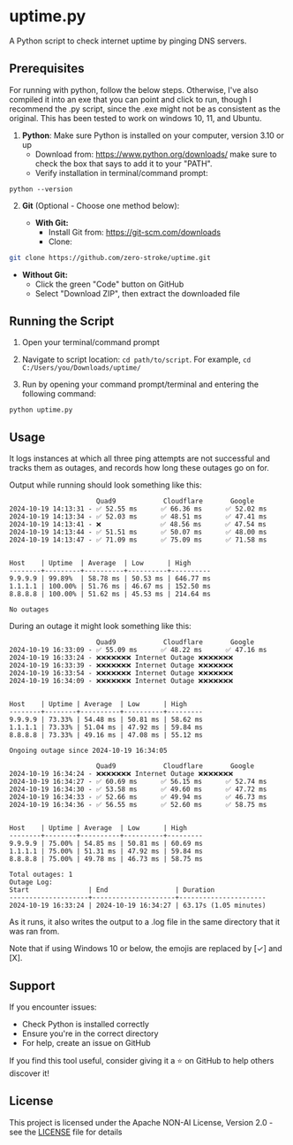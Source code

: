 # uptime.py

A Python script to check internet uptime by pinging DNS servers.


## Prerequisites

For running with python, follow the below steps. Otherwise, I've also compiled it into an exe that you can point and click to run, though I recommend the .py script, since the .exe might not be as consistent as the original. This has been tested to work on windows 10, 11, and Ubuntu. 

1. **Python**: Make sure Python is installed on your computer, version 3.10 or up
   - Download from: https://www.python.org/downloads/ make sure to check the box that says to add it to your "PATH".
   - Verify installation in terminal/command prompt: 
```shell 
python --version
``` 

2. **Git** (Optional - Choose one method below):



   - **With Git:**
     - Install Git from: https://git-scm.com/downloads
     - Clone: 
```bash 
git clone https://github.com/zero-stroke/uptime.git
```
   - **Without Git:**
     - Click the green "Code" button on GitHub
     - Select "Download ZIP", then extract the downloaded file

## Running the Script

1. Open your terminal/command prompt
2. Navigate to script location: `cd path/to/script`. For example, `cd C:/Users/you/Downloads/uptime/`

3. Run by opening your command prompt/terminal and entering the following command: 
```shell
python uptime.py
```

## Usage 
It logs instances at which all three ping attempts are not successful and tracks them as outages, and records how long these outages go on for.

Output while running should look something like this:
```
                      Quad9            Cloudflare       Google
2024-10-19 14:13:31 - ✅ 52.55 ms      ✅ 66.36 ms      ✅ 52.02 ms
2024-10-19 14:13:34 - ✅ 52.03 ms      ✅ 48.51 ms      ✅ 47.41 ms
2024-10-19 14:13:41 - ❌               ✅ 48.56 ms      ✅ 47.54 ms
2024-10-19 14:13:44 - ✅ 51.51 ms      ✅ 50.07 ms      ✅ 48.00 ms
2024-10-19 14:13:47 - ✅ 71.09 ms      ✅ 75.09 ms      ✅ 71.58 ms


Host    | Uptime  | Average  | Low      | High
--------+---------+----------+----------+----------
9.9.9.9 | 99.89%  | 58.78 ms | 50.53 ms | 646.77 ms
1.1.1.1 | 100.00% | 51.76 ms | 46.67 ms | 152.50 ms
8.8.8.8 | 100.00% | 51.62 ms | 45.53 ms | 214.64 ms

No outages
```

During an outage it might look something like this:
```shell
                      Quad9            Cloudflare       Google
2024-10-19 16:33:09 - ✅ 55.09 ms      ✅ 48.22 ms      ✅ 47.16 ms
2024-10-19 16:33:24 - ❌❌❌❌❌❌❌ Internet Outage ❌❌❌❌❌❌❌
2024-10-19 16:33:39 - ❌❌❌❌❌❌❌ Internet Outage ❌❌❌❌❌❌❌
2024-10-19 16:33:54 - ❌❌❌❌❌❌❌ Internet Outage ❌❌❌❌❌❌❌
2024-10-19 16:34:09 - ❌❌❌❌❌❌❌ Internet Outage ❌❌❌❌❌❌❌


Host    | Uptime | Average  | Low      | High
--------+--------+----------+----------+---------
9.9.9.9 | 73.33% | 54.48 ms | 50.81 ms | 58.62 ms
1.1.1.1 | 73.33% | 51.04 ms | 47.92 ms | 59.84 ms
8.8.8.8 | 73.33% | 49.16 ms | 47.08 ms | 55.12 ms

Ongoing outage since 2024-10-19 16:34:05

                      Quad9            Cloudflare       Google
2024-10-19 16:34:24 - ❌❌❌❌❌❌❌ Internet Outage ❌❌❌❌❌❌❌
2024-10-19 16:34:27 - ✅ 60.69 ms      ✅ 56.15 ms      ✅ 52.74 ms
2024-10-19 16:34:30 - ✅ 53.58 ms      ✅ 49.60 ms      ✅ 47.72 ms
2024-10-19 16:34:33 - ✅ 52.66 ms      ✅ 49.94 ms      ✅ 46.73 ms
2024-10-19 16:34:36 - ✅ 56.55 ms      ✅ 52.60 ms      ✅ 58.75 ms


Host    | Uptime | Average  | Low      | High
--------+--------+----------+----------+---------
9.9.9.9 | 75.00% | 54.85 ms | 50.81 ms | 60.69 ms
1.1.1.1 | 75.00% | 51.31 ms | 47.92 ms | 59.84 ms
8.8.8.8 | 75.00% | 49.78 ms | 46.73 ms | 58.75 ms

Total outages: 1
Outage Log:
Start               | End                 | Duration
--------------------+---------------------+----------------------
2024-10-19 16:33:24 | 2024-10-19 16:34:27 | 63.17s (1.05 minutes)
```

As it runs, it also writes the output to a .log file in the same directory that it was ran from. 


Note that if using Windows 10 or below, the emojis are replaced by [✓] and [X].



## Support

If you encounter issues:
- Check Python is installed correctly
- Ensure you're in the correct directory
- For help, create an issue on GitHub


If you find this tool useful, consider giving it a ⭐ on GitHub to help others discover it!



## License
This project is licensed under the Apache NON-AI License, Version 2.0 - see the [LICENSE](LICENSE.txt) file for details



